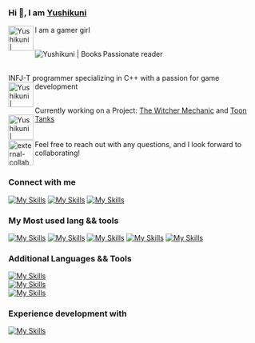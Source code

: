 ### Hi 👋, I am <a href="https://husakova-kvetuse-portfolio.web.app/" alt="porfolio">Yushikuni</a>

I am a gamer girl
<img align="left" alt="Yushikuni | Gamer" width="50px" src="https://img.icons8.com/external-flaticons-lineal-color-flat-icons/256/external-gamer-game-development-flaticons-lineal-color-flat-icons-4.png"/>
<br/>

<br/>Passionate reader 
<img align="left" alt="Yushikuni | Books" src="https://img.icons8.com/doodle/48/books.png"/>

<br/>INFJ-T programmer specializing in C++ with a passion for game development 
<img align="left" alt="Yushikuni | Programmer" width="50px" src="https://user-images.githubusercontent.com/42646031/234265305-edc9ab37-e0dc-4a35-9d65-5877a81dbada.png"/>
<br/>

<br/>Currently working on a Project: <a href="https://github.com/Yushikuni/TheWitcherMechanic" alt="TheWitcherMechanic">The Witcher Mechanic</a> and  <a href="https://github.com/Yushikuni/ToonTanks" alt="ToonTanks">Toon Tanks</a><!-- ,<a href="https://github.com/Yushikuni/GalacticHavoc" alt="Galactic Havoc">Galactic Havoc</a>, <a href="https://github.com/Yushikuni/Recipes" alt="C++ BackEnd Crow"> Recipes</a>, <a href="https://husakova-kvetuse.herokuapp.com" alt="portfolio"> My personal portfolio </a> -->
<img align="left" alt="Yushikuni | CurrentlyWorkingONaProject" width="50" height="50" src="https://img.icons8.com/pulsar-color/50/project-management.png" alt="project-management"/>
<br/> <br/> <br/> 
<img align="left" width="50" height="50" src="https://img.icons8.com/external-flaticons-lineal-color-flat-icons/64/external-collaboration-home-based-business-flaticons-lineal-color-flat-icons.png" alt="external-collaboration-home-based-business-flaticons-lineal-color-flat-icons"/>
Feel free to reach out with any questions, and I look forward to collaborating!
<br/>
<br/>
### Connect with me
<!-- [<img alt="Yushikuni.com" width="50px" src="https://img.icons8.com/color/256/domain.png" />](https://husakova-kvetuse.herokuapp.com/) -->
<!-- [<img align="left" alt="Yushikuni | Twitter" width="22px" src="https://cdn.jsdelivr.net/npm/simple-icons@v3/icons/twitter.svg" />](http://twitter.com/KvetuseHusakov) -->
<!-- [<img align="left" alt="Yushikuni | Twitch" width="22px" src="https://cdn.jsdelivr.net/npm/simple-icons@v3/icons/twitch.svg" />](https://www.twitch.tv/nikdo_necte_muj_nick) -->
[![My Skills](https://skillicons.dev/icons?i=linkedin&theme=dark)](https://www.linkedin.com/in/kvetuse-husakova)
[![My Skills](https://skillicons.dev/icons?i=instagram&theme=dark)](https://www.instagram.com/kvetuse_husakova/)
[![My Skills](https://skillicons.dev/icons?i=discord&theme=dark)](https://discord.com/users/479581931261132803)
<br/>

### My Most used lang && tools
[![My Skills](https://skillicons.dev/icons?i=figma&theme=dark)](https://www.figma.com/)
[![My Skills](https://skillicons.dev/icons?i=visualstudio&theme=dark)](https://visualstudio.microsoft.com/cs/)
[![My Skills](https://skillicons.dev/icons?i=cpp&theme=dark)](https://cplusplus.com/)
[![My Skills](https://skillicons.dev/icons?i=unrealengine&theme=dark)](https://www.unrealengine.com/en-US)
[![My Skills](https://skillicons.dev/icons?i=git)](https://git-scm.com/)



### Additional Languages && Tools
<!-- <img align="left" alt="Yushikuni | VS" width="44px" src="https://img.icons8.com/fluency/256/visual-studio.png"/-->
<!-- <img align="left" alt="Yushikuni | VS Code" width="22px" src="https://img.icons8.com/carbon-copy/48/000000/visual-studio-code-2019.png"/-->
<!-- <img align="left" alt="Yushikuni | Unity 3D" width="22px" src="https://img.icons8.com/color/256/unity.png"/> -->
<!-- <img align="left" alt="Yushikuni | Unreal engine 4" width="44px" src="https://img.icons8.com/nolan/256/unreal-engine.png"/-->
<!-- <img align="left" alt="Yushikuni | GIT" width="22px" src="https://img.icons8.com/color/256/git.png"/> -->
<!-- <img align="left" alt="Yushikuni | HTML" width="22px" src="https://img.icons8.com/color/256/html-5--v1.png"/> -->
<!-- <img align="left" alt="Yushikuni | CSS3" width="22px" src="https://img.icons8.com/color/256/css3.png"/> -->
<!-- <img align="left" alt="Yushikuni | JavaScript" width="22px" src="https://img.icons8.com/color/256/javascript--v1.png"/> -->
<!-- <img align="left" alt="Yushikuni | PHP" width="22px" src="https://img.icons8.com/ios/50/000000/php.png"/-->


[![My Skills](https://skillicons.dev/icons?i=vscode,unity&theme=dark)](https://skillicons.dev) 
<br/>
[![My Skills](https://skillicons.dev/icons?i=html,md,css,js,nodejs,react,mysql&theme=dark)](https://skillicons.dev)
<br/>
[![My Skills](https://skillicons.dev/icons?i=cs,powershell,firebase&theme=dark)](https://skillicons.dev)

<!--[![My Skills](https://skills.thijs.gg/icons?i=cpp,cs,py,powershell,heroku&theme=dark)](https://skills.thijs.gg)-->
### Experience development with
[![My Skills](https://skillicons.dev/icons?i=windows,linux,raspberrypi&theme=dark)](https://skillicons.dev)
